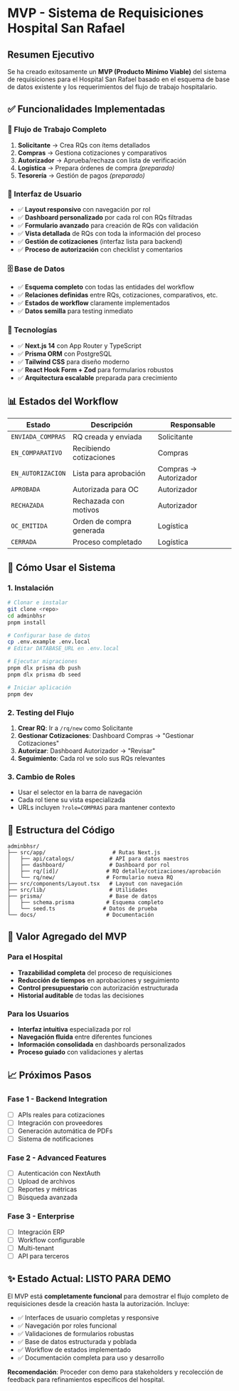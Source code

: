 # MVP - Sistema de Requisiciones Hospital San Rafael
## Resumen Ejecutivo

Se ha creado exitosamente un **MVP (Producto Mínimo Viable)** del sistema de requisiciones para el Hospital San Rafael basado en el esquema de base de datos existente y los requerimientos del flujo de trabajo hospitalario.

## ✅ Funcionalidades Implementadas

### 🔄 Flujo de Trabajo Completo
1. **Solicitante** → Crea RQs con ítems detallados
2. **Compras** → Gestiona cotizaciones y comparativos  
3. **Autorizador** → Aprueba/rechaza con lista de verificación
4. **Logística** → Prepara órdenes de compra *(preparado)*
5. **Tesorería** → Gestión de pagos *(preparado)*

### 📱 Interfaz de Usuario
- ✅ **Layout responsivo** con navegación por rol
- ✅ **Dashboard personalizado** por cada rol con RQs filtradas
- ✅ **Formulario avanzado** para creación de RQs con validación
- ✅ **Vista detallada** de RQs con toda la información del proceso
- ✅ **Gestión de cotizaciones** (interfaz lista para backend)
- ✅ **Proceso de autorización** con checklist y comentarios

### 🗄️ Base de Datos
- ✅ **Esquema completo** con todas las entidades del workflow
- ✅ **Relaciones definidas** entre RQs, cotizaciones, comparativos, etc.
- ✅ **Estados de workflow** claramente implementados
- ✅ **Datos semilla** para testing inmediato

### 🔧 Tecnologías
- ✅ **Next.js 14** con App Router y TypeScript
- ✅ **Prisma ORM** con PostgreSQL
- ✅ **Tailwind CSS** para diseño moderno
- ✅ **React Hook Form + Zod** para formularios robustos
- ✅ **Arquitectura escalable** preparada para crecimiento

## 📊 Estados del Workflow

| Estado | Descripción | Responsable |
|--------|-------------|-------------|
| `ENVIADA_COMPRAS` | RQ creada y enviada | Solicitante |
| `EN_COMPARATIVO` | Recibiendo cotizaciones | Compras |
| `EN_AUTORIZACION` | Lista para aprobación | Compras → Autorizador |
| `APROBADA` | Autorizada para OC | Autorizador |
| `RECHAZADA` | Rechazada con motivos | Autorizador |
| `OC_EMITIDA` | Orden de compra generada | Logística |
| `CERRADA` | Proceso completado | Logística |

## 🚀 Cómo Usar el Sistema

### 1. Instalación
```bash
# Clonar e instalar
git clone <repo>
cd adminbhsr
pnpm install

# Configurar base de datos
cp .env.example .env.local
# Editar DATABASE_URL en .env.local

# Ejecutar migraciones
pnpm dlx prisma db push
pnpm dlx prisma db seed

# Iniciar aplicación
pnpm dev
```

### 2. Testing del Flujo
1. **Crear RQ**: Ir a `/rq/new` como Solicitante
2. **Gestionar Cotizaciones**: Dashboard Compras → "Gestionar Cotizaciones"
3. **Autorizar**: Dashboard Autorizador → "Revisar"
4. **Seguimiento**: Cada rol ve solo sus RQs relevantes

### 3. Cambio de Roles
- Usar el selector en la barra de navegación
- Cada rol tiene su vista especializada
- URLs incluyen `?role=COMPRAS` para mantener contexto

## 📁 Estructura del Código

```
adminbhsr/
├── src/app/                     # Rutas Next.js
│   ├── api/catalogs/           # API para datos maestros
│   ├── dashboard/              # Dashboard por rol
│   ├── rq/[id]/               # RQ detalle/cotizaciones/aprobación
│   └── rq/new/                # Formulario nueva RQ
├── src/components/Layout.tsx   # Layout con navegación
├── src/lib/                    # Utilidades
├── prisma/                     # Base de datos
│   ├── schema.prisma          # Esquema completo
│   └── seed.ts               # Datos de prueba
└── docs/                      # Documentación
```

## 🎯 Valor Agregado del MVP

### Para el Hospital
- **Trazabilidad completa** del proceso de requisiciones
- **Reducción de tiempos** en aprobaciones y seguimiento
- **Control presupuestario** con autorización estructurada
- **Historial auditable** de todas las decisiones

### Para los Usuarios
- **Interfaz intuitiva** especializada por rol
- **Navegación fluida** entre diferentes funciones
- **Información consolidada** en dashboards personalizados
- **Proceso guiado** con validaciones y alertas

## 📈 Próximos Pasos

### Fase 1 - Backend Integration
- [ ] APIs reales para cotizaciones
- [ ] Integración con proveedores
- [ ] Generación automática de PDFs
- [ ] Sistema de notificaciones

### Fase 2 - Advanced Features
- [ ] Autenticación con NextAuth
- [ ] Upload de archivos
- [ ] Reportes y métricas
- [ ] Búsqueda avanzada

### Fase 3 - Enterprise
- [ ] Integración ERP
- [ ] Workflow configurable
- [ ] Multi-tenant
- [ ] API para terceros

## ✨ Estado Actual: LISTO PARA DEMO

El MVP está **completamente funcional** para demostrar el flujo completo de requisiciones desde la creación hasta la autorización. Incluye:

- ✅ Interfaces de usuario completas y responsive
- ✅ Navegación por roles funcional  
- ✅ Validaciones de formularios robustas
- ✅ Base de datos estructurada y poblada
- ✅ Workflow de estados implementado
- ✅ Documentación completa para uso y desarrollo

**Recomendación**: Proceder con demo para stakeholders y recolección de feedback para refinamientos específicos del hospital.
